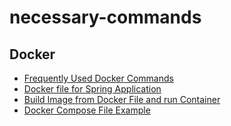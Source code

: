 # necessary-commands

## Docker
- [Frequently Used Docker Commands](./docker/docker-frequently-used-commands.md)
- [Docker file for Spring Application](./docker/dockerfiles/docker-file-for-spring-app.md)
- [Build Image from Docker File and run Container](./docker/docker-image-build-run.md)
- [Docker Compose File Example]()

